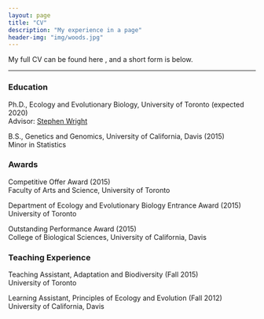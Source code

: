 ```yaml
---
layout: page
title: "CV"
description: "My experience in a page"
header-img: "img/woods.jpg"
---
```


My full CV can be found here <a href="/docs/CV.pdf" target="_blank"><i class="fa fa-file-text fa-md"></i></a>, and a short form is below.  

___

### Education  

Ph.D., Ecology and Evolutionary Biology, University of Toronto (expected 2020)  
Advisor: [Stephen Wright](wright.eeb.utoronto.ca)  

B.S., Genetics and Genomics, University of California, Davis    (2015)  
Minor in Statistics  

### Awards  

Competitive Offer Award    (2015)  
Faculty of Arts and Science, University of Toronto  

Department of Ecology and Evolutionary Biology Entrance Award    (2015)  
University of Toronto  

Outstanding Performance Award    (2015)  
College of Biological Sciences, University of California, Davis  

### Teaching Experience  

Teaching Assistant, Adaptation and Biodiversity    (Fall 2015)  
University of Toronto  

Learning Assistant, Principles of Ecology and Evolution    (Fall 2012)  
University of California, Davis
